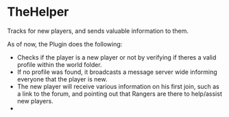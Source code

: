 TheHelper
=========

Tracks for new players, and sends valuable information to them.

As of now, the Plugin does the following:

- Checks if the player is a new player or not by verifying if theres a valid profile within the world folder.
- If no profile was found, it broadcasts a message server wide informing everyone that the player is new.
- The new player will receive various information on his first join, such as a link to the forum, and pointing out that Rangers are there to help/assist new players.
- 
